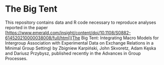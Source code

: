 # The Big Tent

This repository contains data and R code necessary to reproduce analyses reported in the paper [https://www.emerald.com/insight/content/doi/10.1108/S0882-614520210000038008/full/html](The Big Tent: Integrating Macro Models for Intergroup Association with Experimental Data on Exchange Relations in a Minimal Group Setting) by Zbigniew Karpiński, John Skvoretz, Adam Kęska and Dariusz Przybysz, published recently in the Advances in Group Processes.

